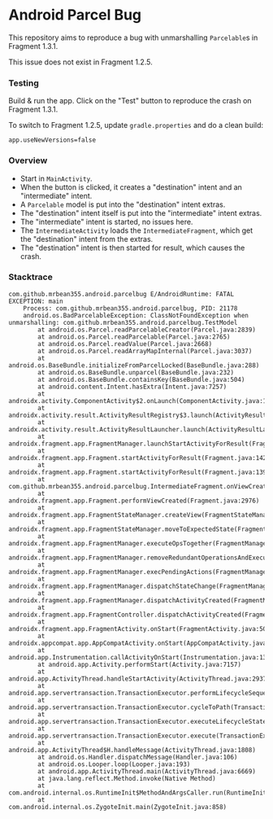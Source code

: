 # Android Parcel Bug
This repository aims to reproduce a bug with unmarshalling `Parcelable`s in Fragment 1.3.1.

This issue does not exist in Fragment 1.2.5.

### Testing
Build & run the app. Click on the "Test" button to reproduce the crash on Fragment 1.3.1.

To switch to Fragment 1.2.5, update `gradle.properties` and do a clean build:
```properties
app.useNewVersions=false
```

### Overview
- Start in `MainActivity`.
- When the button is clicked, it creates a "destination" intent and an "intermediate" intent.
- A `Parcelable` model is put into the "destination" intent extras.
- The "destination" intent itself is put into the "intermediate" intent extras.
- The "intermediate" intent is started, no issues here.
- The `IntermediateActivity` loads the `IntermediateFragment`, which get the "destination" intent from the extras.
- The "destination" intent is then started for result, which causes the crash.

### Stacktrace
```
com.github.mrbean355.android.parcelbug E/AndroidRuntime: FATAL EXCEPTION: main
    Process: com.github.mrbean355.android.parcelbug, PID: 21178
    android.os.BadParcelableException: ClassNotFoundException when unmarshalling: com.github.mrbean355.android.parcelbug.TestModel
        at android.os.Parcel.readParcelableCreator(Parcel.java:2839)
        at android.os.Parcel.readParcelable(Parcel.java:2765)
        at android.os.Parcel.readValue(Parcel.java:2668)
        at android.os.Parcel.readArrayMapInternal(Parcel.java:3037)
        at android.os.BaseBundle.initializeFromParcelLocked(BaseBundle.java:288)
        at android.os.BaseBundle.unparcel(BaseBundle.java:232)
        at android.os.BaseBundle.containsKey(BaseBundle.java:504)
        at android.content.Intent.hasExtra(Intent.java:7257)
        at androidx.activity.ComponentActivity$2.onLaunch(ComponentActivity.java:168)
        at androidx.activity.result.ActivityResultRegistry$3.launch(ActivityResultRegistry.java:224)
        at androidx.activity.result.ActivityResultLauncher.launch(ActivityResultLauncher.java:47)
        at androidx.fragment.app.FragmentManager.launchStartActivityForResult(FragmentManager.java:2996)
        at androidx.fragment.app.Fragment.startActivityForResult(Fragment.java:1424)
        at androidx.fragment.app.Fragment.startActivityForResult(Fragment.java:1398)
        at com.github.mrbean355.android.parcelbug.IntermediateFragment.onViewCreated(IntermediateFragment.kt:21)
        at androidx.fragment.app.Fragment.performViewCreated(Fragment.java:2976)
        at androidx.fragment.app.FragmentStateManager.createView(FragmentStateManager.java:546)
        at androidx.fragment.app.FragmentStateManager.moveToExpectedState(FragmentStateManager.java:282)
        at androidx.fragment.app.FragmentManager.executeOpsTogether(FragmentManager.java:2189)
        at androidx.fragment.app.FragmentManager.removeRedundantOperationsAndExecute(FragmentManager.java:2100)
        at androidx.fragment.app.FragmentManager.execPendingActions(FragmentManager.java:2002)
        at androidx.fragment.app.FragmentManager.dispatchStateChange(FragmentManager.java:3134)
        at androidx.fragment.app.FragmentManager.dispatchActivityCreated(FragmentManager.java:3068)
        at androidx.fragment.app.FragmentController.dispatchActivityCreated(FragmentController.java:251)
        at androidx.fragment.app.FragmentActivity.onStart(FragmentActivity.java:501)
        at androidx.appcompat.app.AppCompatActivity.onStart(AppCompatActivity.java:210)
        at android.app.Instrumentation.callActivityOnStart(Instrumentation.java:1391)
        at android.app.Activity.performStart(Activity.java:7157)
        at android.app.ActivityThread.handleStartActivity(ActivityThread.java:2937)
        at android.app.servertransaction.TransactionExecutor.performLifecycleSequence(TransactionExecutor.java:180)
        at android.app.servertransaction.TransactionExecutor.cycleToPath(TransactionExecutor.java:165)
        at android.app.servertransaction.TransactionExecutor.executeLifecycleState(TransactionExecutor.java:142)
        at android.app.servertransaction.TransactionExecutor.execute(TransactionExecutor.java:70)
        at android.app.ActivityThread$H.handleMessage(ActivityThread.java:1808)
        at android.os.Handler.dispatchMessage(Handler.java:106)
        at android.os.Looper.loop(Looper.java:193)
        at android.app.ActivityThread.main(ActivityThread.java:6669)
        at java.lang.reflect.Method.invoke(Native Method)
        at com.android.internal.os.RuntimeInit$MethodAndArgsCaller.run(RuntimeInit.java:493)
        at com.android.internal.os.ZygoteInit.main(ZygoteInit.java:858)
```
